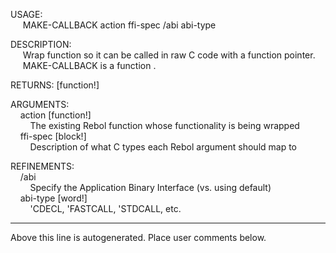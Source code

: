 USAGE:  
&nbsp;&nbsp;&nbsp;&nbsp;&nbsp;MAKE-CALLBACK&nbsp;action&nbsp;ffi-spec&nbsp;/abi&nbsp;abi-type  
  
DESCRIPTION:  
&nbsp;&nbsp;&nbsp;&nbsp;&nbsp;Wrap&nbsp;function&nbsp;so&nbsp;it&nbsp;can&nbsp;be&nbsp;called&nbsp;in&nbsp;raw&nbsp;C&nbsp;code&nbsp;with&nbsp;a&nbsp;function&nbsp;pointer.  
&nbsp;&nbsp;&nbsp;&nbsp;&nbsp;MAKE-CALLBACK&nbsp;is&nbsp;a&nbsp;function&nbsp;.  
  
RETURNS:&nbsp;[function!]  
  
ARGUMENTS:  
&nbsp;&nbsp;&nbsp;&nbsp;action&nbsp;[function!]  
&nbsp;&nbsp;&nbsp;&nbsp;&nbsp;&nbsp;&nbsp;&nbsp;The&nbsp;existing&nbsp;Rebol&nbsp;function&nbsp;whose&nbsp;functionality&nbsp;is&nbsp;being&nbsp;wrapped  
&nbsp;&nbsp;&nbsp;&nbsp;ffi-spec&nbsp;[block!]  
&nbsp;&nbsp;&nbsp;&nbsp;&nbsp;&nbsp;&nbsp;&nbsp;Description&nbsp;of&nbsp;what&nbsp;C&nbsp;types&nbsp;each&nbsp;Rebol&nbsp;argument&nbsp;should&nbsp;map&nbsp;to  
  
REFINEMENTS:  
&nbsp;&nbsp;&nbsp;&nbsp;/abi  
&nbsp;&nbsp;&nbsp;&nbsp;&nbsp;&nbsp;&nbsp;&nbsp;Specify&nbsp;the&nbsp;Application&nbsp;Binary&nbsp;Interface&nbsp;(vs.&nbsp;using&nbsp;default)  
&nbsp;&nbsp;&nbsp;&nbsp;abi-type&nbsp;[word!]  
&nbsp;&nbsp;&nbsp;&nbsp;&nbsp;&nbsp;&nbsp;&nbsp;'CDECL,&nbsp;'FASTCALL,&nbsp;'STDCALL,&nbsp;etc.  
___
Above this line is autogenerated. Place user comments below.